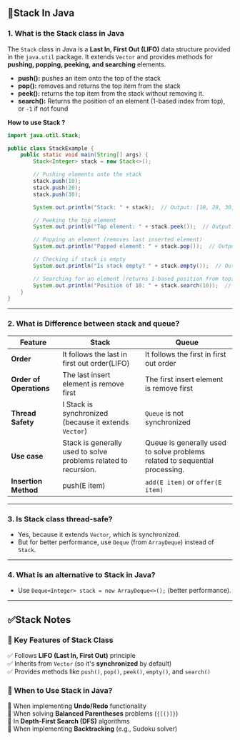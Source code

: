 ## 🤞Stack In Java

### 1. What is the Stack class in Java

The `Stack` class in Java is a **Last In, First Out (LIFO)** data structure provided in the `java.util` package. It extends `Vector` and provides methods for **pushing, popping, peeking, and searching** elements.

-   ****push():**** pushes an item onto the top of the stack
-   ****pop():**** removes and returns the top item from the stack
-  ****peek():**** returns the top item from the stack without removing it.
- ****search():**** Returns the position of an element (1-based index from top), or `-1` if not found

**How to use Stack ?**
```java
import java.util.Stack;

public class StackExample {
    public static void main(String[] args) {
        Stack<Integer> stack = new Stack<>();

        // Pushing elements onto the stack
        stack.push(10);
        stack.push(20);
        stack.push(30);

        System.out.println("Stack: " + stack);  // Output: [10, 20, 30]

        // Peeking the top element
        System.out.println("Top element: " + stack.peek());  // Output: 30

        // Popping an element (removes last inserted element)
        System.out.println("Popped element: " + stack.pop());  // Output: 30

        // Checking if stack is empty
        System.out.println("Is stack empty? " + stack.empty());  // Output: false

        // Searching for an element (returns 1-based position from top)
        System.out.println("Position of 10: " + stack.search(10));  // Output: 2
    }
}

```
---
### 2.  What is Difference between stack and queue?
| Feature                   | Stack| Queue       | 
|---------------------------|---------------------------|---------------------------
| **Order**               | It follows the last in first out order(LIFO)| It follows the first in first out order|
| **Order of Operations**               | The last insert element is remove first| The first insert element is remove first|
| **Thread Safety**               | I Stack is synchronized (because it extends `Vector`)| `Queue` is not synchronized|
| **Use case**               | Stack is generally used to solve problems related to recursion. | Queue is generally used to solve problems related to sequential processing.|
| **Insertion Method**               | push(E item)| `add(E item)` or `offer(E item)`|

---

### 3. Is Stack class thread-safe?

-   Yes, because it extends `Vector`, which is synchronized.
-   But for better performance, use `Deque` (from `ArrayDeque`) instead of `Stack`.
---

### 4. What is an alternative to Stack in Java?

-   Use `Deque<Integer> stack = new ArrayDeque<>();` (better performance).

---

## ✅Stack Notes

### **🔹 Key Features of Stack Class**

✅ Follows **LIFO (Last In, First Out)** principle  
✅ Inherits from `Vector` (so it's **synchronized** by default)  
✅ Provides methods like `push()`, `pop()`, `peek()`, `empty()`, and `search()`


### **🔹 When to Use Stack in Java?**

📌 When implementing **Undo/Redo** functionality  
📌 When solving **Balanced Parentheses** problems (`{[()]}`)  
📌 In **Depth-First Search (DFS)** algorithms  
📌 When implementing **Backtracking** (e.g., Sudoku solver)
